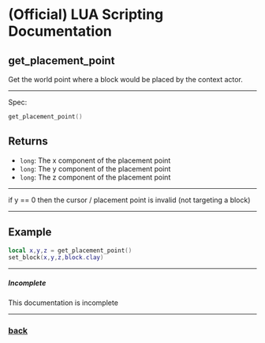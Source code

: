 
# (Official) LUA Scripting Documentation

## get_placement_point

Get the world point where a block would be placed by the context actor.

___

Spec:

```lua
get_placement_point()
```

## Returns

- `long`: The x component of the placement point
- `long`: The y component of the placement point
- `long`: The z component of the placement point

___

if y == 0 then the cursor / placement point is invalid (not targeting a block)

___

## Example

```lua
local x,y,z = get_placement_point()
set_block(x,y,z,block.clay)
```

___

##### Incomplete

This documentation is incomplete

___

### [back](../getters)
